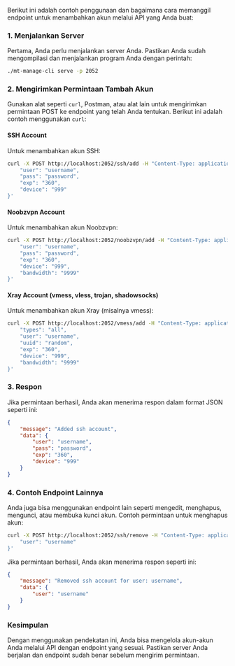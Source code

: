 Berikut ini adalah contoh penggunaan dan bagaimana cara memanggil endpoint untuk menambahkan akun melalui API yang Anda buat:

### 1. Menjalankan Server
Pertama, Anda perlu menjalankan server Anda. Pastikan Anda sudah mengompilasi dan menjalankan program Anda dengan perintah:
```bash
./mt-manage-cli serve -p 2052
```

### 2. Mengirimkan Permintaan Tambah Akun
Gunakan alat seperti `curl`, Postman, atau alat lain untuk mengirimkan permintaan POST ke endpoint yang telah Anda tentukan. Berikut ini adalah contoh menggunakan `curl`:

#### SSH Account
Untuk menambahkan akun SSH:
```bash
curl -X POST http://localhost:2052/ssh/add -H "Content-Type: application/json" -d '{
    "user": "username",
    "pass": "password",
    "exp": "360",
    "device": "999"
}'
```

#### Noobzvpn Account
Untuk menambahkan akun Noobzvpn:
```bash
curl -X POST http://localhost:2052/noobzvpn/add -H "Content-Type: application/json" -d '{
    "user": "username",
    "pass": "password",
    "exp": "360",
    "device": "999",
    "bandwidth": "9999"
}'
```

#### Xray Account (vmess, vless, trojan, shadowsocks)
Untuk menambahkan akun Xray (misalnya vmess):
```bash
curl -X POST http://localhost:2052/vmess/add -H "Content-Type: application/json" -d '{
    "types": "all",
    "user": "username",
    "uuid": "random",
    "exp": "360",
    "device": "999",
    "bandwidth": "9999"
}'
```

### 3. Respon
Jika permintaan berhasil, Anda akan menerima respon dalam format JSON seperti ini:
```json
{
    "message": "Added ssh account",
    "data": {
        "user": "username",
        "pass": "password",
        "exp": "360",
        "device": "999"
    }
}
```

### 4. Contoh Endpoint Lainnya
Anda juga bisa menggunakan endpoint lain seperti mengedit, menghapus, mengunci, atau membuka kunci akun. Contoh permintaan untuk menghapus akun:
```bash
curl -X POST http://localhost:2052/ssh/remove -H "Content-Type: application/json" -d '{
    "user": "username"
}'
```

Jika permintaan berhasil, Anda akan menerima respon seperti ini:
```json
{
    "message": "Removed ssh account for user: username",
    "data": {
        "user": "username"
    }
}
```

### Kesimpulan
Dengan menggunakan pendekatan ini, Anda bisa mengelola akun-akun Anda melalui API dengan endpoint yang sesuai. Pastikan server Anda berjalan dan endpoint sudah benar sebelum mengirim permintaan.
